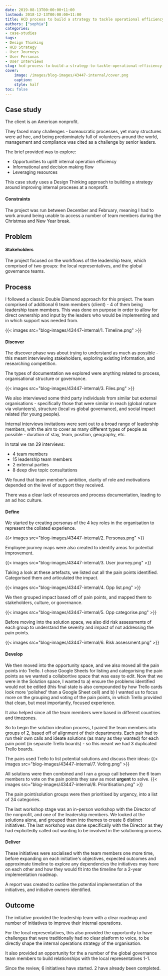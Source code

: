 ```yaml
---
date: 2019-08-13T00:00:00+11:00
lastmod: 2018-12-13T00:00:00+11:00
title: HCD process to build a strategy to tackle operational efficiency at a nonprofit
authors: ["sophia"]
categories:
- case-studies
tags:
- Design Thinking
- HCD Strategy
- User Journeys
- User Personas
- User Interviews
slug: hcd-process-to-build-a-strategy-to-tackle-operational-efficiency-at-a-nonprofit
cover:
    image: /images/blog-images/43447-internal/cover.png
    caption: 
    style: half
toc: false
---
```



## Case study

The client is an American nonprofit. 

They faced many challenges - bureaucratic processes, yet many structures were ad hoc, and being predominately full of volunteers around the world, management and compliance was cited as a challenge by senior leaders.

The brief provided was to explore:
* Opportunities to uplift internal operation efficiency
* Informational and decision making flow
* Leveraging resources

This case study uses a Design Thinking approach to building a strategy around improving internal proceses at a nonprofit.

#### Constraints
The project was run between December and February, meaning I had to work around being unable to access a number of team members during the Christmas and New Year break.


## Problem
#### Stakeholders
The project focused on the workflows of the leadership team, which comprised of two groups: the local representatives, and the global governance teams.


## Process
I followed a classic Double Diamond approach for this project. The team comprised of additional 6 team members (client) - 4 of them being leadership team members.
This was done on purpose in order to allow for direct ownership and input by the leaders who would be implementing and in which support was needed from.

{{< images src="blog-images/43447-internal/1. Timeline.png" >}}

#### Discover
The discover phase was about trying to understand as much as possible - this meant interviewing stakeholders, exploring existing information, and researching competition. 

The types of documentation we explored were anything related to process, organisational structure or governance. 

{{< images src="blog-images/43447-internal/3. Files.png" >}}

We also interviewed some third party individuals from similar but external organisations - specifically those that were similar in reach (global nature via volunteers), structure (local vs global governance), and social impact related (for young people).

Internal interviews invitations were sent out to a broad range of leadership members, with the aim to cover as many different types of people as possible - duration of stay, team, position, geography, etc. 

In total we ran 29 interviews:

* 4 team members
* 15 leadership team members
* 2 external parties
* 8 deep dive topic consultations

We found that team member’s ambition, clarity of role and motivations depended on the level of support they received.

There was a clear lack of resources and process documentation, leading to an ad hoc culture.

#### Define
We started by creating personas of the 4 key roles in the organisation to represent the collated experience.

{{< images src="blog-images/43447-internal/2. Personas.png" >}}

Employee journey maps were also created to identify areas for potential improvement.

{{< images src="blog-images/43447-internal/3. User journey.png" >}}

Taking a look at these artefacts, we listed out all the pain points identified. 
Categorised them and articulated the impact.

{{< images src="blog-images/43447-internal/4. Opp list.png" >}}

We then grouped impact based off of pain points, and mapped them to stakeholders, culture, or governance. 

{{< images src="blog-images/43447-internal/5. Opp categorise.png" >}}

Before moving into the solution space, we also did risk assessments of each group to understand the severity and impact of not addressing the pain points.

{{< images src="blog-images/43447-internal/6. Risk assessment.png" >}}

#### Develop
We then moved into the opportunity space, and we also moved all the pain points into Trello. I chose Google Sheets for listing and categorising the pain points as we wanted a collabortive space that was easy to edit. Now that we were in the Solution space, I wanted to a) ensure the problems identified would not be edited (this final state is also compounded by how Trello cards look more 'polished' than a Google Sheet cell) and b) I wanted us to focus more on the grouping and voting of the pain points, in which Trello provided that clean, but most importantly, focused experience.

It also helped since all the team members were based in different countries and timezones.

So to begin the solution ideation process, I paired the team members into groups of 2, based off of alignment of their departments. Each pair had to run their own calls and ideate solutions (as many as they wanted) for each pain point (in separate Trello boards) - so this meant we had 3 duplicated Trello boards.

The pairs used Trello to list potential solutions and discuss their ideas:
{{< images src="blog-images/43447-internal/7. Voting.png" >}}

All solutions were then combined and I ran a group call between the 6 team members to vote on the pain points they saw as most **urgent** to solve.
{{< images src="blog-images/43447-internal/8. Prioritisation.png" >}}

The pain point/solution groups were then prioritised by urgency, into a list of 24 categories.

The last workshop stage was an in-person workshop with the Director of the nonprofit, and one of the leadership members. We looked at the solutions alone, and grouped them into themes to create 8 distinct initiatives. The last workshop was done specifically with the Director as they had explicitedly called out wanting to be involved in the solutioning process.


#### Deliver
These initiatives were socialised with the team members one more time, before expanding on each initiative's objectives, expected outcomes and approximate timeline to explore any dependencies the initiatives may have on each other and how they would fit into the timeline for a 2-year implementation roadmap.

A report was created to outline the potential implementation of the initiatives, and initiative owners identified.

## Outcome

The initiative provided the leadership team with a clear roadmap and number of initiatives to improve their internal operations. 

For the local representatives, this also provided the opportunity to have challenges that were traditionally had no clear platform to voice, to be directly shape the internal operations strategy of the organisation. 

It also provided an opportunity for the a number of the global governance team members to build relationships with the local representatives 1-1.

Since the review, 6 initiatives have started. 2 have already been completed. 

